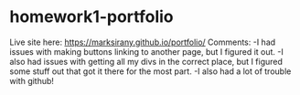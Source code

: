 # homework1-portfolio

Live site here: https://marksirany.github.io/portfolio/
Comments:
-I had issues with making buttons linking to another page, but I figured it out.
-I also had issues with getting all my divs in the correct place, but I figured some stuff out that got it there for the most part.
-I also had a lot of trouble with github!
